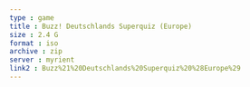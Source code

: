 ```yaml
---
type : game
title : Buzz! Deutschlands Superquiz (Europe)
size : 2.4 G
format : iso
archive : zip
server : myrient
link2 : Buzz%21%20Deutschlands%20Superquiz%20%28Europe%29
---
```


